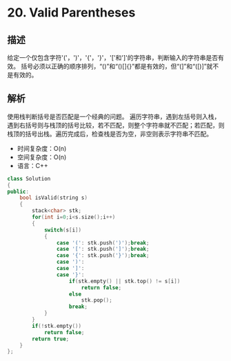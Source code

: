 # 20. Valid Parentheses

## 描述
给定一个仅包含字符'('，')'，'{'，'}'，'['和']'的字符串，判断输入的字符串是否有效。
括号必须以正确的顺序排列，“()”和“()[]{}”都是有效的，但“(]”和“([)]”就不是有效的。

## 解析
使用栈判断括号是否匹配是一个经典的问题。
遍历字符串，遇到左括号则入栈，遇到右括号则与栈顶的括号比较，若不匹配，则整个字符串就不匹配；若匹配，则栈顶的括号出栈。遍历完成后，检查栈是否为空，非空则表示字符串不匹配。

- 时间复杂度：O(n)  
- 空间复杂度：O(n)
- 语言：C++

```C++
class Solution
{
public:
    bool isValid(string s) 
    {
        stack<char> stk;
        for(int i=0;i<s.size();i++)
        {
            switch(s[i])
            {
                case '(': stk.push(')');break;
                case '[': stk.push(']');break;
                case '{': stk.push('}');break;
                case ')': 
                case ']':
                case '}':
                    if(stk.empty() || stk.top() != s[i]) 
                        return false;
                    else
                        stk.pop();
                    break;
            }
        }
        if(!stk.empty())
            return false;
        return true;
    }
};
```

